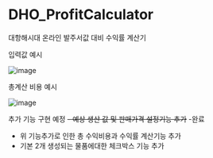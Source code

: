# DHO_ProfitCalculator
 대항해시대 온라인 발주서값 대비 수익률 계산기

 입력값 예시



![image](https://github.com/user-attachments/assets/5df6cdbb-6824-4ff4-8cdc-112b926bd75a)



총계산 비용 예시




![image](https://github.com/user-attachments/assets/9236865a-f1f7-4c19-b003-a42b992e5d1f)



추가 기능 구현 예정
~~- 예상 생산 값 및 판매가격 설정기능 추가~~ -완료
- 위 기능추가로 인한 총 수익비용과 수익률 계산기능 추가
- 기본 2개 생성되는 물품에대한 체크박스 기능 추가
